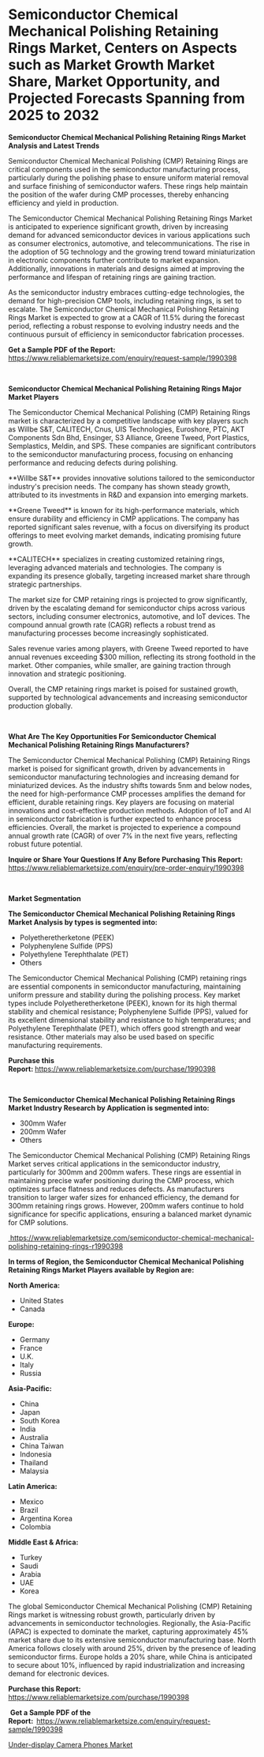 <p><h1>Semiconductor Chemical Mechanical Polishing Retaining Rings Market, Centers on Aspects such as Market Growth Market Share, Market Opportunity, and Projected Forecasts Spanning from 2025 to 2032</h1></p><p><strong>Semiconductor Chemical Mechanical Polishing Retaining Rings Market Analysis and Latest Trends</strong></p>
<p><p>Semiconductor Chemical Mechanical Polishing (CMP) Retaining Rings are critical components used in the semiconductor manufacturing process, particularly during the polishing phase to ensure uniform material removal and surface finishing of semiconductor wafers. These rings help maintain the position of the wafer during CMP processes, thereby enhancing efficiency and yield in production.</p><p>The Semiconductor Chemical Mechanical Polishing Retaining Rings Market is anticipated to experience significant growth, driven by increasing demand for advanced semiconductor devices in various applications such as consumer electronics, automotive, and telecommunications. The rise in the adoption of 5G technology and the growing trend toward miniaturization in electronic components further contribute to market expansion. Additionally, innovations in materials and designs aimed at improving the performance and lifespan of retaining rings are gaining traction.</p><p>As the semiconductor industry embraces cutting-edge technologies, the demand for high-precision CMP tools, including retaining rings, is set to escalate. The Semiconductor Chemical Mechanical Polishing Retaining Rings Market is expected to grow at a CAGR of 11.5% during the forecast period, reflecting a robust response to evolving industry needs and the continuous pursuit of efficiency in semiconductor fabrication processes.</p></p>
<p><strong>Get a Sample PDF of the Report:&nbsp;</strong> <a href="https://www.reliablemarketsize.com/enquiry/request-sample/1990398?utm_campaign=2038&utm_medium=2&utm_source=Github&utm_content=ia&utm_term=13022025&utm_id=semiconductor-chemical-mechanical-polishing-retaining-rings">https://www.reliablemarketsize.com/enquiry/request-sample/1990398</a></p>
<p>&nbsp;</p>
<p><strong>Semiconductor Chemical Mechanical Polishing Retaining Rings Major Market Players</strong></p>
<p><p>The Semiconductor Chemical Mechanical Polishing (CMP) Retaining Rings market is characterized by a competitive landscape with key players such as Willbe S&T, CALITECH, Cnus, UIS Technologies, Euroshore, PTC, AKT Components Sdn Bhd, Ensinger, S3 Alliance, Greene Tweed, Port Plastics, Semplastics, Meldin, and SPS. These companies are significant contributors to the semiconductor manufacturing process, focusing on enhancing performance and reducing defects during polishing.</p><p>**Willbe S&T** provides innovative solutions tailored to the semiconductor industry's precision needs. The company has shown steady growth, attributed to its investments in R&D and expansion into emerging markets.</p><p>**Greene Tweed** is known for its high-performance materials, which ensure durability and efficiency in CMP applications. The company has reported significant sales revenue, with a focus on diversifying its product offerings to meet evolving market demands, indicating promising future growth.</p><p>**CALITECH** specializes in creating customized retaining rings, leveraging advanced materials and technologies. The company is expanding its presence globally, targeting increased market share through strategic partnerships.</p><p>The market size for CMP retaining rings is projected to grow significantly, driven by the escalating demand for semiconductor chips across various sectors, including consumer electronics, automotive, and IoT devices. The compound annual growth rate (CAGR) reflects a robust trend as manufacturing processes become increasingly sophisticated.</p><p>Sales revenue varies among players, with Greene Tweed reported to have annual revenues exceeding $300 million, reflecting its strong foothold in the market. Other companies, while smaller, are gaining traction through innovation and strategic positioning.</p><p>Overall, the CMP retaining rings market is poised for sustained growth, supported by technological advancements and increasing semiconductor production globally.</p></p>
<p>&nbsp;</p>
<p><strong>What Are The Key Opportunities For Semiconductor Chemical Mechanical Polishing Retaining Rings Manufacturers?</strong></p>
<p><p>The Semiconductor Chemical Mechanical Polishing (CMP) Retaining Rings market is poised for significant growth, driven by advancements in semiconductor manufacturing technologies and increasing demand for miniaturized devices. As the industry shifts towards 5nm and below nodes, the need for high-performance CMP processes amplifies the demand for efficient, durable retaining rings. Key players are focusing on material innovations and cost-effective production methods. Adoption of IoT and AI in semiconductor fabrication is further expected to enhance process efficiencies. Overall, the market is projected to experience a compound annual growth rate (CAGR) of over 7% in the next five years, reflecting robust future potential.</p></p>
<p><strong>Inquire or Share Your Questions If Any Before Purchasing This Report:</strong> <a href="https://www.reliablemarketsize.com/enquiry/pre-order-enquiry/1990398?utm_campaign=2038&utm_medium=2&utm_source=Github&utm_content=ia&utm_term=13022025&utm_id=semiconductor-chemical-mechanical-polishing-retaining-rings">https://www.reliablemarketsize.com/enquiry/pre-order-enquiry/1990398</a></p>
<p>&nbsp;</p>
<p><strong>Market Segmentation</strong></p>
<p><strong>The Semiconductor Chemical Mechanical Polishing Retaining Rings Market Analysis by types is segmented into:</strong></p>
<p><ul><li>Polyetheretherketone (PEEK)</li><li>Polyphenylene Sulfide (PPS)</li><li>Polyethylene Terephthalate (PET)</li><li>Others</li></ul></p>
<p><p>The Semiconductor Chemical Mechanical Polishing (CMP) retaining rings are essential components in semiconductor manufacturing, maintaining uniform pressure and stability during the polishing process. Key market types include Polyetheretherketone (PEEK), known for its high thermal stability and chemical resistance; Polyphenylene Sulfide (PPS), valued for its excellent dimensional stability and resistance to high temperatures; and Polyethylene Terephthalate (PET), which offers good strength and wear resistance. Other materials may also be used based on specific manufacturing requirements.</p></p>
<p><strong>Purchase this Report:&nbsp;</strong><a href="https://www.reliablemarketsize.com/purchase/1990398?utm_campaign=2038&utm_medium=2&utm_source=Github&utm_content=ia&utm_term=13022025&utm_id=semiconductor-chemical-mechanical-polishing-retaining-rings">https://www.reliablemarketsize.com/purchase/1990398</a></p>
<p>&nbsp;</p>
<p><strong>The Semiconductor Chemical Mechanical Polishing Retaining Rings Market Industry Research by Application is segmented into:</strong></p>
<p><ul><li>300mm Wafer</li><li>200mm Wafer</li><li>Others</li></ul></p>
<p><p>The Semiconductor Chemical Mechanical Polishing (CMP) Retaining Rings Market serves critical applications in the semiconductor industry, particularly for 300mm and 200mm wafers. These rings are essential in maintaining precise wafer positioning during the CMP process, which optimizes surface flatness and reduces defects. As manufacturers transition to larger wafer sizes for enhanced efficiency, the demand for 300mm retaining rings grows. However, 200mm wafers continue to hold significance for specific applications, ensuring a balanced market dynamic for CMP solutions.</p></p>
<p><a href="https://www.reliablemarketsize.com/semiconductor-chemical-mechanical-polishing-retaining-rings-r1990398?utm_campaign=2038&utm_medium=2&utm_source=Github&utm_content=ia&utm_term=13022025&utm_id=semiconductor-chemical-mechanical-polishing-retaining-rings">&nbsp;https://www.reliablemarketsize.com/semiconductor-chemical-mechanical-polishing-retaining-rings-r1990398</a></p>
<p><strong>In terms of Region, the Semiconductor Chemical Mechanical Polishing Retaining Rings Market Players available by Region are:</strong></p>
<p>
    <p> <strong> North America: </strong>
        <ul>
            <li>United States</li>
            <li>Canada</li>
        </ul>
        </p> 
    <p> <strong> Europe: </strong>
        <ul>
            <li>Germany</li>
            <li>France</li>
            <li>U.K.</li>
            <li>Italy</li>
            <li>Russia</li>
        </ul>
        </p> 
    <p> <strong> Asia-Pacific: </strong>
        <ul>
            <li>China</li>
            <li>Japan</li>
            <li>South Korea</li>
            <li>India</li>
            <li>Australia</li>
            <li>China Taiwan</li>
            <li>Indonesia</li>
            <li>Thailand</li>
            <li>Malaysia</li>
        </ul>
        </p> 
    <p> <strong> Latin America: </strong>
        <ul>
            <li>Mexico</li>
            <li>Brazil</li>
            <li>Argentina Korea</li>
            <li>Colombia</li>
        </ul>
        </p> 
    <p> <strong> Middle East & Africa: </strong>
        <ul>
            <li>Turkey</li>
            <li>Saudi</li>
            <li>Arabia</li>
            <li>UAE</li>
            <li>Korea</li>
        </ul>
    </p>
    </p>
<p><p>The global Semiconductor Chemical Mechanical Polishing (CMP) Retaining Rings market is witnessing robust growth, particularly driven by advancements in semiconductor technologies. Regionally, the Asia-Pacific (APAC) is expected to dominate the market, capturing approximately 45% market share due to its extensive semiconductor manufacturing base. North America follows closely with around 25%, driven by the presence of leading semiconductor firms. Europe holds a 20% share, while China is anticipated to secure about 10%, influenced by rapid industrialization and increasing demand for electronic devices.</p></p>
<p><strong>Purchase this Report: </strong><a href="https://www.reliablemarketsize.com/purchase/1990398?utm_campaign=2038&utm_medium=2&utm_source=Github&utm_content=ia&utm_term=13022025&utm_id=semiconductor-chemical-mechanical-polishing-retaining-rings">https://www.reliablemarketsize.com/purchase/1990398</a></p>
<p>&nbsp;<strong>Get a Sample PDF of the Report:&nbsp;&nbsp;</strong><a href="https://www.reliablemarketsize.com/enquiry/request-sample/1990398?utm_campaign=2038&utm_medium=2&utm_source=Github&utm_content=ia&utm_term=13022025&utm_id=semiconductor-chemical-mechanical-polishing-retaining-rings">https://www.reliablemarketsize.com/enquiry/request-sample/1990398</a></p>
<p><strong></strong></p>
<p><p><a href="https://github.com/santosh758595/Market-Research-Report-List-7/blob/main/under-display-camera-phones-market.md?utm_campaign=2038&utm_medium=2&utm_source=Github&utm_content=ia&utm_term=13022025&utm_id=semiconductor-chemical-mechanical-polishing-retaining-rings">Under-display Camera Phones Market</a></p></p>